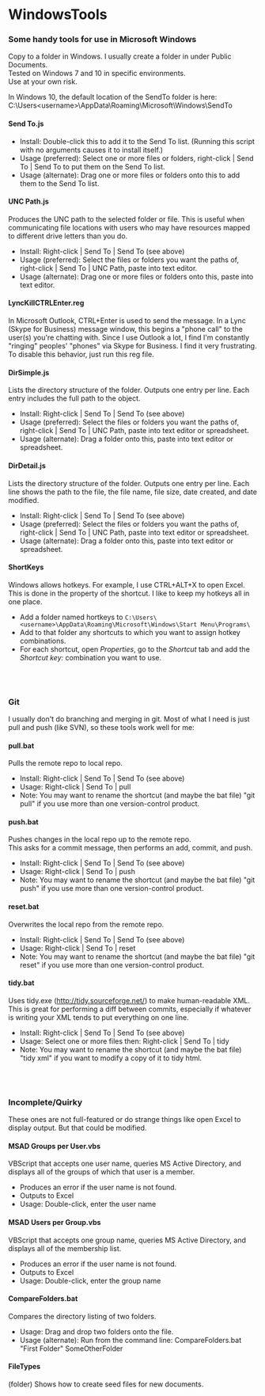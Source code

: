 WindowsTools
============

### Some handy tools for use in Microsoft Windows
Copy to a folder in Windows.  I usually create a folder in under Public Documents.  
Tested on Windows 7 and 10 in specific environments.  
Use at your own risk.  

In Windows 10, the default location of the SendTo folder is here:  C:\Users\<username>\AppData\Roaming\Microsoft\Windows\SendTo  

#### Send To.js
- Install:  Double-click this to add it to the Send To list.  (Running this script with no arguments causes it to install itself.)
- Usage (preferred):  Select one or more files or folders, right-click | Send To | Send To to put them on the Send To list.
- Usage (alternate):  Drag one or more files or folders onto this to add them to the Send To list.

#### UNC Path.js

Produces the UNC path to the selected folder or file.  This is useful when communicating file locations with users who may have resources mapped to different drive letters than you do.
- Install:  Right-click | Send To | Send To (see above)
- Usage (preferred):  Select the files or folders you want the paths of, right-click | Send To | UNC Path, paste into text editor.
- Usage (alternate):  Drag one or more files or folders onto this, paste into text editor.

#### LyncKillCTRLEnter.reg

In Microsoft Outlook, CTRL+Enter is used to send the message.  In a Lync (Skype for Business) message window, this begins a "phone call" to the user(s) you're chatting with.  Since I use Outlook a lot, I find I'm constantly "ringing" peoples' "phones" via Skype for Business.  I find it very frustrating.  
To disable this behavior, just run this reg file.

#### DirSimple.js
Lists the directory structure of the folder.  Outputs one entry per line.  Each entry includes the full path to the object.
- Install:  Right-click | Send To | Send To (see above)
- Usage (preferred):  Select the files or folders you want the paths of, right-click | Send To | UNC Path, paste into text editor or spreadsheet.
- Usage (alternate):  Drag a folder onto this, paste into text editor or spreadsheet.

#### DirDetail.js
Lists the directory structure of the folder.  Outputs one entry per line.  Each line shows the path to the file, the file name, file size, date created, and date modified.
- Install:  Right-click | Send To | Send To (see above)
- Usage (preferred):  Select the files or folders you want the paths of, right-click | Send To | UNC Path, paste into text editor or spreadsheet.
- Usage (alternate):  Drag a folder onto this, paste into text editor or spreadsheet.

#### ShortKeys
Windows allows hotkeys.  For example, I use CTRL+ALT+X to open Excel.  This is done in the property of the shortcut.  I like to keep my hotkeys all in one place.
- Add a folder named hortkeys to `C:\Users\<username>\AppData\Roaming\Microsoft\Windows\Start Menu\Programs\`
- Add to that folder any shortcuts to which you want to assign hotkey combinations.
- For each shortcut, open *Properties*, go to the *Shortcut* tab and add the *Shortcut key:* combination you want to use.



<br /><br />

### Git
I usually don't do branching and merging in git.  Most of what I need is just pull and push (like SVN), so these tools work well for me:  
#### pull.bat
Pulls the remote repo to local repo.
- Install:  Right-click | Send To | Send To (see above)
- Usage:  Right-click | Send To | pull
- Note:  You may want to rename the shortcut (and maybe the bat file) "git pull" if you use more than one version-control product.

#### push.bat
Pushes changes in the local repo up to the remote repo.  
This asks for a commit message, then performs an add, commit, and push.  
- Install:  Right-click | Send To | Send To (see above)
- Usage:  Right-click | Send To | push
- Note:  You may want to rename the shortcut (and maybe the bat file) "git push" if you use more than one version-control product.

#### reset.bat
Overwrites the local repo from the remote repo.   
- Install:  Right-click | Send To | Send To (see above)
- Usage:  Right-click | Send To | reset
- Note:  You may want to rename the shortcut (and maybe the bat file) "git reset" if you use more than one version-control product.


#### tidy.bat
Uses tidy.exe (http://tidy.sourceforge.net/) to make human-readable XML.  This is great for performing a diff between commits, especially if whatever is writing your XML tends to put everything on one line.
- Install:  Right-click | Send To | Send To (see above)
- Usage:  Select one or more files then:  Right-click | Send To | tidy
- Note:  You may want to rename the shortcut (and maybe the bat file) "tidy xml" if you want to modify a copy of it to tidy html.



<br /><br />

### Incomplete/Quirky
These ones are not full-featured or do strange things like open Excel to display output.  But that could be modified.

#### MSAD Groups per User.vbs
VBScript that accepts one user name, queries MS Active Directory, and displays all of the groups of which that user is a member.
- Produces an error if the user name is not found.
- Outputs to Excel
- Usage:  Double-click, enter the user name

#### MSAD Users per Group.vbs
VBScript that accepts one group name, queries MS Active Directory, and displays all of the membership list.
- Produces an error if the user name is not found.
- Outputs to Excel
- Usage:  Double-click, enter the group name

#### CompareFolders.bat
Compares the directory listing of two folders.
- Usage:  Drag and drop two folders onto the file.
- Usage (alternate):  Run from the command line:
    CompareFolders.bat "First Folder" SomeOtherFolder

#### FileTypes
(folder)
Shows how to create seed files for new documents.
